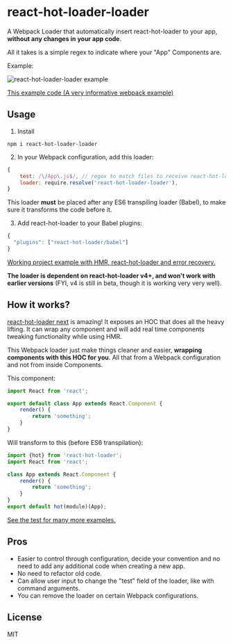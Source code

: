 # react-hot-loader-loader
A Webpack Loader that automatically insert react-hot-loader to your app, **without any changes in your app code**.

All it takes is a simple regex to indicate where your "App" Components are.

Example:

![react-hot-loader-loader example](https://i.imgur.com/PQDkTdW.gif)

[This example code (A very informative webpack example)](https://github.com/NoamELB/react-hot-loader-loader/tree/master/examples/webpack)

## Usage
1. Install
```
npm i react-hot-loader-loader
```

2. In your Webpack configuration, add this loader:
```js
{
    test: /\/App\.js$/, // regex to match files to receive react-hot-loader functionality 
    loader: require.resolve('react-hot-loader-loader'),
}
```
This loader **must** be placed after any ES6 transpiling loader (Babel), to make sure it transforms the code before it.

3. Add react-hot-loader to your Babel plugins:
```js
{
  "plugins": ["react-hot-loader/babel"]
}
```

[Working project example with HMR,  react-hot-loader and error recovery.](https://github.com/NoamELB/react-hot-loader-loader/tree/master/examples/webpack)

**The loader is dependent on react-hot-loader v4+, and won't work with earlier versions** (FYI, v4 is still in beta, though it is working very very well).

## How it works?
[react-hot-loader next](https://github.com/gaearon/react-hot-loader/tree/next) is amazing! It exposes an HOC that does all the heavy lifting. It can wrap any component and will add real time components tweaking functionality while using HMR.

This Webpack loader just make things cleaner and easier, **wrapping components with this HOC for you**. All that from a Webpack configuration and not from inside Components. 

This component:
```js
import React from 'react';

export default class App extends React.Component {
    render() {
        return 'something';
    }
}
```
Will transform to this (before ES6 transpilation):
```js
import {hot} from 'react-hot-loader';
import React from 'react';

class App extends React.Component {
    render() {
        return 'something';
    }
}
export default hot(module)(App);
```

[See the test for many more examples.](https://github.com/NoamELB/react-hot-loader-loader/blob/master/test/exampleFiles.js)

## Pros
* Easier to control through configuration, decide your convention and no need to add any additional code when creating a new app.
* No need to refactor old code.
* Can allow user input to change the "test" field of the loader, like with command arguments.
* You can remove the loader on certain Webpack configurations.

## License
MIT